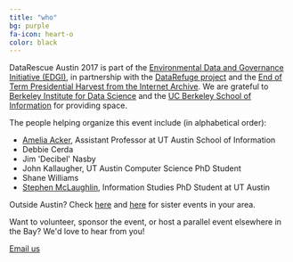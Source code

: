 ```yaml
---
title: "who"
bg: purple
fa-icon: heart-o
color: black  
---
```


DataRescue Austin 2017 is part of the [Environmental Data and Governance Initiative (EDGI)](https://envirodatagov.org/), in partnership with the [DataRefuge project](http://www.ppehlab.org/datarefuge) and the [End of Term Presidential Harvest from the Internet Archive](http://eotarchive.cdlib.org/). We are grateful to [Berkeley Institute for Data Science](https://bids.berkeley.edu/) and the [UC Berkeley School of Information](https://ischool.berkeley.edu) for providing space.

The people helping organize this event include (in alphabetical order):

- [Amelia Acker](http://twitter.com/amelia_acker), Assistant Professor at UT Austin School of Information
- Debbie Cerda
- Jim 'Decibel' Nasby
- John Kallaugher, UT Austin Computer Science PhD Student
- Shane Williams
- [Stephen McLaughlin](http://twitter.com/stevemclaugh), Information Studies PhD Student at UT Austin



Outside Austin? Check [here](https://envirodatagov.org/events/) and [here](http://www.ppehlab.org/datarescue-events) for sister events in your area.

Want to volunteer, sponsor the event, or host a parallel event elsewhere in the Bay? We'd love to hear from you!

<a class="btn btn-default btn-lg" href="mailto:xyz@abc.lmn">
  <i class="fa fa-envelope"></i> Email us
</a>
